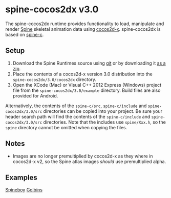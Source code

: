 # spine-cocos2dx v3.0

The spine-cocos2dx runtime provides functionality to load, manipulate and render [Spine](http://esotericsoftware.com) skeletal animation data using [cocos2d-x](http://www.cocos2d-x.org/). spine-cocos2dx is based on [spine-c](https://github.com/EsotericSoftware/spine-runtimes/tree/master/spine-c).

## Setup

1. Download the Spine Runtimes source using [git](https://help.github.com/articles/set-up-git) or by downloading it [as a zip](https://github.com/EsotericSoftware/spine-runtimes/archive/master.zip).
1. Place the contents of a cocos2d-x version 3.0 distribution into the `spine-cocos2dx/3.0/cocos2dx` directory.
1. Open the XCode (Mac) or Visual C++ 2012 Express (Windows) project file from the `spine-cocos2dx/3.0/example` directory. Build files are also provided for Android.

Alternatively, the contents of the `spine-c/src`, `spine-c/include` and `spine-cocos2dx/3.0/src` directories can be copied into your project. Be sure your header search path will find the contents of the `spine-c/include` and `spine-cocos2dx/3.0/src` directories. Note that the includes use `spine/Xxx.h`, so the `spine` directory cannot be omitted when copying the files.

## Notes

- Images are no longer premultiplied by cocos2d-x as they where in cocos2d-x v2, so the Spine atlas images *should* use premultiplied alpha.

## Examples

[Spineboy](https://github.com/EsotericSoftware/spine-runtimes/blob/master/spine-cocos2dx/3.0/example/Classes/SpineboyExample.cpp)
[Golbins](https://github.com/EsotericSoftware/spine-runtimes/blob/master/spine-cocos2dx/3.0/example/Classes/GoblinsExample.cpp)